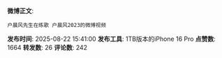 **微博正文**: 
```
户晨风先生在练歌 户晨风2023的微博视频
```
**发布时间**: 2025-08-22 15:41:00
**发布工具**: 1TB版本的iPhone 16 Pro
**点赞数**: 1664
**转发数**: 26
**评论数**: 242
